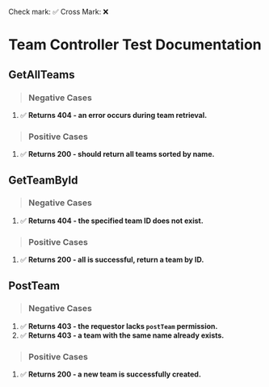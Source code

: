 
Check mark: ✅
Cross Mark: ❌

# Team Controller Test Documentation

## GetAllTeams

> ### Negative Cases
1. ✅ **Returns 404 - an error occurs during team retrieval.**
   
> ### Positive Cases
1. ✅ **Returns 200 - should return all teams sorted by name.**


## GetTeamById

> ### Negative Cases
1. ✅ **Returns 404 - the specified team ID does not exist.**
   
> ### Positive Cases
1. ✅ **Returns 200 - all is successful, return a team by ID.**


## PostTeam

> ### Negative Cases
1. ✅ **Returns 403 - the requestor lacks `postTeam` permission.**
2. ✅ **Returns 403 - a team with the same name already exists.**
   
> ### Positive Cases
1. ✅ **Returns 200 - a new team is successfully created.**




